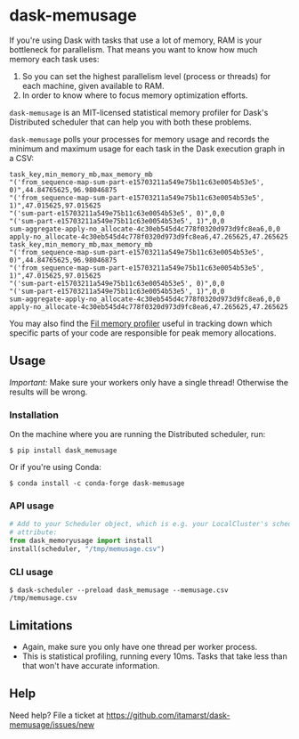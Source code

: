 # dask-memusage

If you're using Dask with tasks that use a lot of memory, RAM is your bottleneck for parallelism.
That means you want to know how much memory each task uses:

1. So you can set the highest parallelism level (process or threads) for each machine, given available to RAM.
2. In order to know where to focus memory optimization efforts.

`dask-memusage` is an MIT-licensed statistical memory profiler for Dask's Distributed scheduler that can help you with both these problems.

`dask-memusage` polls your processes for memory usage and records the minimum and maximum usage for each task in the Dask execution graph in a CSV:

```csv
task_key,min_memory_mb,max_memory_mb
"('from_sequence-map-sum-part-e15703211a549e75b11c63e0054b53e5', 0)",44.84765625,96.98046875
"('from_sequence-map-sum-part-e15703211a549e75b11c63e0054b53e5', 1)",47.015625,97.015625
"('sum-part-e15703211a549e75b11c63e0054b53e5', 0)",0,0
"('sum-part-e15703211a549e75b11c63e0054b53e5', 1)",0,0
sum-aggregate-apply-no_allocate-4c30eb545d4c778f0320d973d9fc8ea6,0,0
apply-no_allocate-4c30eb545d4c778f0320d973d9fc8ea6,47.265625,47.265625
task_key,min_memory_mb,max_memory_mb
"('from_sequence-map-sum-part-e15703211a549e75b11c63e0054b53e5', 0)",44.84765625,96.98046875
"('from_sequence-map-sum-part-e15703211a549e75b11c63e0054b53e5', 1)",47.015625,97.015625
"('sum-part-e15703211a549e75b11c63e0054b53e5', 0)",0,0
"('sum-part-e15703211a549e75b11c63e0054b53e5', 1)",0,0
sum-aggregate-apply-no_allocate-4c30eb545d4c778f0320d973d9fc8ea6,0,0
apply-no_allocate-4c30eb545d4c778f0320d973d9fc8ea6,47.265625,47.265625
```

You may also find the [Fil memory profiler](https://pythonspeed.com/fil) useful in tracking down which specific parts of your code are responsible for peak memory allocations.

## Usage

*Important:* Make sure your workers only have a single thread! Otherwise the results will be wrong.

### Installation

On the machine where you are running the Distributed scheduler, run:

```console
$ pip install dask_memusage
```

Or if you're using Conda:

```console
$ conda install -c conda-forge dask-memusage
```

### API usage

```python
# Add to your Scheduler object, which is e.g. your LocalCluster's scheduler
# attribute:
from dask_memoryusage import install
install(scheduler, "/tmp/memusage.csv")
```

### CLI usage

```console
$ dask-scheduler --preload dask_memusage --memusage.csv /tmp/memusage.csv
```

## Limitations

* Again, make sure you only have one thread per worker process.
* This is statistical profiling, running every 10ms.
  Tasks that take less than that won't have accurate information.

## Help

Need help? File a ticket at https://github.com/itamarst/dask-memusage/issues/new

